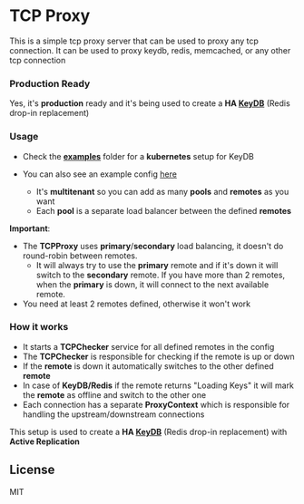 # TCP Proxy 
This is a simple tcp proxy server that can be used to proxy any tcp connection. It can be used to proxy keydb, redis, memcached, or any other tcp connection

### Production Ready
Yes, it's **production** ready and it's being used to create a **HA <a href="https://keydb.dev">KeyDB</a>** (Redis drop-in replacement)

### Usage
- Check the <a href="examples/kubernetes">**examples**</a> folder for a **kubernetes** setup for KeyDB

- You can also see an example config <a href="config.json.example">here</a> 
  - It's **multitenant** so you can add as many **pools** and **remotes** as you want
  - Each **pool** is a separate load balancer between the defined **remotes**


**Important**: 
- The **TCPProxy** uses **primary**/**secondary** load balancing, it doesn't do round-robin between remotes. 
  - It will always try to use the **primary** remote and if it's down it will switch to the **secondary** remote. If you have more than 2 remotes, when the **primary** is down, it will connect to the next available remote.
- You need at least 2 remotes defined, otherwise it won't work

### How it works
- It starts a **TCPChecker** service for all defined remotes in the config
- The **TCPChecker** is responsible for checking if the remote is up or down
- If the **remote** is down it automatically switches to the other defined **remote**
- In case of **KeyDB/Redis** if the remote returns "Loading Keys" it will mark the **remote** as offline and switch to the other one
- Each connection has a separate **ProxyContext** which is responsible for handling the upstream/downstream connections

This setup is used to create a **HA <a href="https://keydb.dev">KeyDB</a>** (Redis drop-in replacement) with **Active Replication**

<a name="license"></a>
## License

MIT
